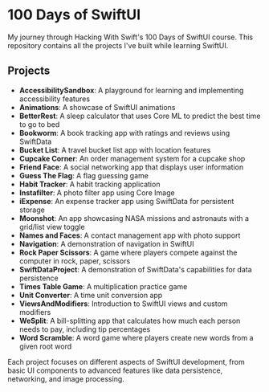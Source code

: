 # 100 Days of SwiftUI

My journey through Hacking With Swift's 100 Days of SwiftUI course. This repository contains all the projects I've built while learning SwiftUI.

## Projects

- **AccessibilitySandbox**: A playground for learning and implementing accessibility features
- **Animations**: A showcase of SwiftUI animations
- **BetterRest**: A sleep calculator that uses Core ML to predict the best time to go to bed
- **Bookworm**: A book tracking app with ratings and reviews using SwiftData
- **Bucket List**: A travel bucket list app with location features
- **Cupcake Corner**: An order management system for a cupcake shop
- **Friend Face**: A social networking app that displays user information
- **Guess The Flag**: A flag guessing game
- **Habit Tracker**: A habit tracking application
- **Instafilter**: A photo filter app using Core Image
- **iExpense**: An expense tracker app using SwiftData for persistent storage
- **Moonshot**: An app showcasing NASA missions and astronauts with a grid/list view toggle
- **Names and Faces**: A contact management app with photo support
- **Navigation**: A demonstration of navigation in SwiftUI
- **Rock Paper Scissors**: A game where players compete against the computer in rock, paper, scissors
- **SwiftDataProject**: A demonstration of SwiftData's capabilities for data persistence
- **Times Table Game**: A multiplication practice game
- **Unit Converter**: A time unit conversion app
- **ViewsAndModifiers**: Introduction to SwiftUI views and custom modifiers
- **WeSplit**: A bill-splitting app that calculates how much each person needs to pay, including tip percentages
- **Word Scramble**: A word game where players create new words from a given root word

Each project focuses on different aspects of SwiftUI development, from basic UI components to advanced features like data persistence, networking, and image processing.
